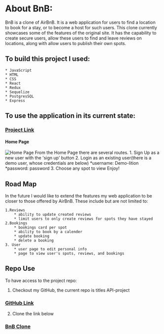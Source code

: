 # About BnB: #

BnB is a clone of AirBnB. It is a web application for users to find a location to book for a stay, or to become a host for such users. This clone currently showcases some of the features of the original site. It has the capability to create secure users, allow these users to find and leave reviews on locations, along with allow users to publish their own spots.

## To build this project I used: ##
    * JavaScript
    * HTML
    * CSS
    * React
    * Redux
    * Sequelize
    * PostgresSQL
    * Express

## To use the application in its current state: ##
### [Project Link](https://bnb-project.herokuapp.com/) ###
#### Home Page ####
![Home Page](/assets/Screen%20Shot%202022-10-23%20at%209.27.23%20PM.png)
From the Home Page there are several routes.
    1. Sign Up as a new user with the 'sign up' button
    2. Login as an existing user(there is a demo user, whose credentials are below)
        *username: Demo-lition
        *password: password
    3. Choose any spot to view
Enjoy!


## Road Map ##
In the future I would like to extend the features my web application to be closer to those offered by AirBnB.
    These include but are not limited to:

    1.Reviews
        * ability to update created reviews
        * limit users to only create reviews for spots they have stayed
    2.Bookings
        * bookings card per spot
        * ability to book by a calender
        * update booking
        * delete a booking
    3. User
        * user page to edit personal info
        * page to view user's spots, reviews, and bookings

## Repo Use ##
To have access to the project repo:
1. Checkout my GitHub, the current repo is titles API-project

### [GitHub Link](https://github.com/nwinzig) ###

2. Clone the link below

### [BnB Clone](https://github.com/nwinzig/API-project.git) ###
